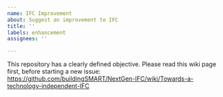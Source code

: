 ```yaml
---
name: IFC Improvement
about: Suggest an improvement to IFC
title: ''
labels: enhancement
assignees: ''

---
```


This repository has a clearly defined objective. Please read this wiki page first, before starting a new issue: https://github.com/buildingSMART/NextGen-IFC/wiki/Towards-a-technology-independent-IFC
